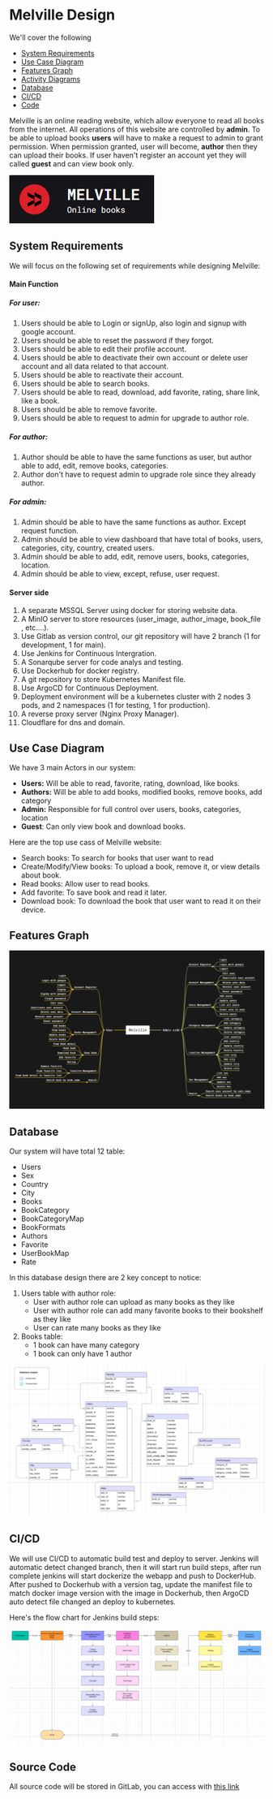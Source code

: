 # Melville Design
We'll cover the following
+ [System Requirements](#system-requirements)
+ [Use Case Diagram](#use-case-diagram)
+ [Features Graph](#features-graph)
+ [Activity Diagrams](#activity-diagrams)
+ [Database](#database)
+ [CI/CD](#cicd)
+ [Code](#source-code)

Melville is an online reading website, which allow everyone to read all books from the internet. All operations of this website are controlled by **admin**. To be able to upload books **users** will have to make a request to admin to grant permission. When permission granted, user will become, **author** then they can upload their books. If user haven't register an account yet they will called **guest** and can view book only.

<img src="./Resources/Website_logo.png" alt="Melville">

## System Requirements

We will focus on the following set of requirements while designing Melville:

#### Main Function

##### For user:
1. Users should be able to Login or signUp, also login and signup with google account.
2. Users should be able to reset the password if they forgot.
3. Users should be able to edit their profile account.
4. Users should be able to deactivate their own account or delete user account and all data related to that account.
5. Users should be able to reactivate their account.
6. Users should be able to search books.
7. Users should be able to read, download, add favorite, rating, share link, like a book.
8. Users should be able to remove favorite.
9. Users should be able to request to admin for upgrade to author role.

##### For author:

1. Author should be able to have the same functions as user, but author able to add, edit, remove books, categories.
2. Author don't have to request admin to upgrade role since they already author.

##### For admin:

1. Admin should be able to have the same functions as author. Except request function.
2. Admin should be able to view dashboard that have total of books, users, categories, city, country, created users. 
3. Admin should be able to add, edit, remove users, books, categories, location.
4. Admin should be able to view, except, refuse, user request.

#### Server side 

1. A separate MSSQL Server using docker for storing website data.
2. A MinIO server to store resources (user_image, author_image, book_file , etc....).
3. Use Gitlab as version control, our git repository will have 2 branch (1 for development, 1 for main).
4. Use Jenkins for Continuous Intergration.
5. A Sonarqube server for code analys and testing.
6. Use Dockerhub for docker registry.
7. A git repository to store Kubernetes Manifest file.
8. Use ArgoCD for Continuous Deployment.
9. Deployment environment will be a kubernetes cluster with 2 nodes 3 pods, and 2 namespaces (1 for testing, 1 for production).
10. A reverse proxy server (Nginx Proxy Manager).
11. Cloudflare for dns and domain.

## Use Case Diagram

We have 3 main Actors in our system:

+ **Users:** Will be able to read, favorite, rating, download, like books.
+ **Authors:** Will be able to add books, modified books, remove books, add category
+ **Admin:** Responsible for full control over users, books, categories, location
+ **Guest**: Can only view book and download books.

Here are the top use cass of Melville website:

+ Search books: To search for books that user want to read
+ Create/Modify/View books: To upload a book, remove it, or view details about book.
+ Read books: Allow user to read books.
+ Add favorite: To save book and read it later.
+ Download book: To download the book that user want to read it on their device.

## Features Graph

<img src="./Resources/feature.png" alt="Database_diagram">

## Database

Our system will have total 12 table:
+ Users
+ Sex
+ Country
+ City
+ Books
+ BookCategory
+ BookCategoryMap
+ BookFormats
+ Authors
+ Favorite
+ UserBookMap
+ Rate

In this database design there are 2 key concept to notice: 
1. Users table with author role:
	+ User with author role can upload as many books as they like 
	+ User with author role can add many favorite books to their bookshelf as they like
	+ User can rate many books as they like
2. Books table:
	+ 1 book can have many category
	+ 1 book can only have 1 author

<img src="./Resources/Database_diagram.png" alt="Database_diagram">

## CI/CD

We will use CI/CD to automatic build test and deploy to server. Jenkins will automatic detect changed branch, then it will start run build steps, after run complete jenkins will start dockerize the webapp and push to DockerHub. After pushed to Dockerhub with a version tag, update the manifest file to match docker image version with the image in Dockerhub, then ArgoCD auto detect file changed an deploy to kubernetes.

Here's the flow chart for Jenkins build steps:

<img src="./Resources/CICD_diagram.png" alt="Melville">

## Source Code

All source code will be stored in GitLab, you can access with [this link](https://gitlab.fleeforezz.site/jso/melville.git)
